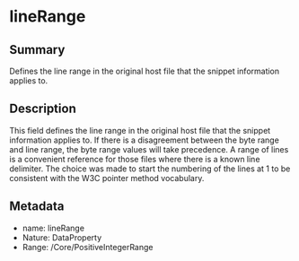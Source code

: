 <!-- Automatically generated by spec-parser v2.0.0 on 2023-12-27T15:02:03.969017+00:00 -->
<!-- SPDX-License-Identifier: Community-Spec-1.0 -->

# lineRange

## Summary

Defines the line range in the original host file that the snippet information applies to.


## Description

This field defines the line range in the original host file that the snippet information applies to.
If there is a disagreement between the byte range and line range, the byte range values will take precedence.
A range of lines is a convenient reference for those files where there is a known line delimiter. 
The choice was made to start the numbering of the lines at 1 to be consistent with the W3C pointer method vocabulary.


## Metadata

- name: lineRange
- Nature: DataProperty
- Range: /Core/PositiveIntegerRange




